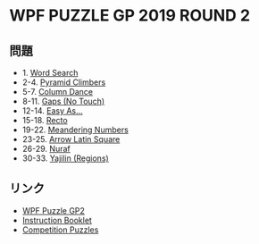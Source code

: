 # WPF PUZZLE GP 2019 ROUND 2

## 問題
- 1\. [Word Search](../puzzle/wordsearch.md)
- 2-4. [Pyramid Climbers](../puzzle/pyramidclimbers.md)
- 5-7. [Column Dance](../puzzle/columndance.md)
- 8-11. [Gaps (No Touch)](../puzzle/gaps-notouch.md)
- 12-14. [Easy As...](../puzzle/easyas.md)
- 15-18. [Recto](../puzzle/recto.md)
- 19-22. [Meandering Numbers](../puzzle/meanderingnumbers.md)
- 23-25. [Arrow Latin Square](../puzzle/arrow-latinsquare.md)
- 26-29. [Nuraf](../puzzle/nuraf.md)
- 30-33. [Yajilin (Regions)](../puzzle/yajilin-regions.md)

## リンク
- [WPF Puzzle GP2](https://gp.worldpuzzle.org/content/wpf-puzzle-gp2-4)
- [Instruction Booklet](https://gp.worldpuzzle.org/content/instruction-booklet-84)
- [Competition Puzzles](https://gp.worldpuzzle.org/content/competition-puzzles-49)
